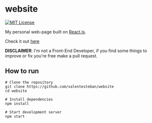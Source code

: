 # website
[![MIT License](https://img.shields.io/badge/license-MIT-blue)](LICENSE)

My personal web-page built on [React.js](https://reactjs.org/).

Check it out [here](https://valentesteban.me)

**DISCLAIMER**: I'm not a Front-End Developer, if you find some things to improve or fix you're free make a pull request.

## How to run
```shell
# Clone the repository
git clone https://github.com/valentesteban/website
cd website

# Install dependencies
npm install

# Start development server
npm start
```

